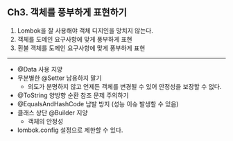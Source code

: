 
## Ch3. 객체를 풍부하게 표현하기

1. Lombok을 잘 사용해야 객체 디지인을 망치지 않는다.
2. 객체를 도메인 요구사항에 맞게 풍부하게 표현
3. 횐불 객체를 도메인 요구사항에 맞게 풍부하게 표현

---

- @Data 사용 지양
- 무분별한 @Setter 남용하지 말기
    - 의도가 분명하지 않고 언제든 객체를 변경될 수 있어 안정성을 보장할 수 없다.
- @ToString 양방향 순환 참조 문제 주의하기
- @EqualsAndHashCode 남발 방지 (성능 이슈 발생할 수 있음)
- 클래스 상단 @Builder 지양
    - 객체의 안정성
- lombok.config 설정으로 제한할 수 있다.